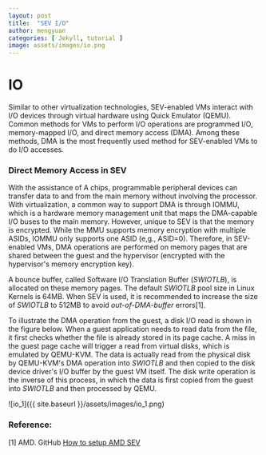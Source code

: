 ```yaml
---
layout: post
title:  "SEV I/O"
author: mengyuan
categories: [ Jekyll, tutorial ]
image: assets/images/io.png
---
```

# IO

Similar to other virtualization technologies, SEV-enabled VMs interact with I/O devices through virtual hardware using Quick Emulator (QEMU). 
Common methods for VMs to perform I/O operations are programmed I/O, memory-mapped I/O, and direct memory access (DMA). Among these methods, DMA is the most frequently used method for SEV-enabled VMs to do I/O accesses.

### **Direct Memory Access in SEV**

With the assistance of A chips, programmable peripheral devices can transfer data to and from the main memory without involving the processor. With virtualization, a common way to support DMA is through IOMMU, which is a hardware memory management unit that maps the DMA-capable I/O buses to the main memory. However, unique to SEV is that the memory is encrypted. While the MMU supports memory encryption with multiple ASIDs, IOMMU only supports one ASID (e,g., ASID=0). Therefore, in SEV-enabled VMs, DMA operations are performed on memory pages that are shared between the guest and the hypervisor (encrypted with the hypervisor's memory encryption key). 

A bounce buffer, called Software I/O Translation Buffer (*SWIOTLB*), is allocated on these memory pages. The default *SWIOTLB* pool size in Linux Kernels is 64MB. When SEV is used, it is recommended to increase the size of *SWIOTLB* to 512MB to avoid *out-of-DMA-buffer* errors[1].

To illustrate the DMA operation from the guest, a disk I/O read is shown in the figure below. When a guest application needs to read data from the file, it first checks whether the file is already stored in its page cache. A miss in the guest page cache will trigger a read from virtual disks, which is emulated by QEMU-KVM. The data is actually read from the physical disk by QEMU-KVM's DMA operation into *SWIOTLB* and then copied to the disk device driver's I/O buffer by the guest VM itself. 
The disk write operation is the inverse of this process, in which the data is first copied from the guest into *SWIOTLB* and then processed by QEMU.

![io_1]({{ site.baseurl }}/assets/images/io_1.png)

### Reference:

[1] AMD. GitHub [How to setup AMD SEV](https://github.com/AMDESE/AMDSEV)